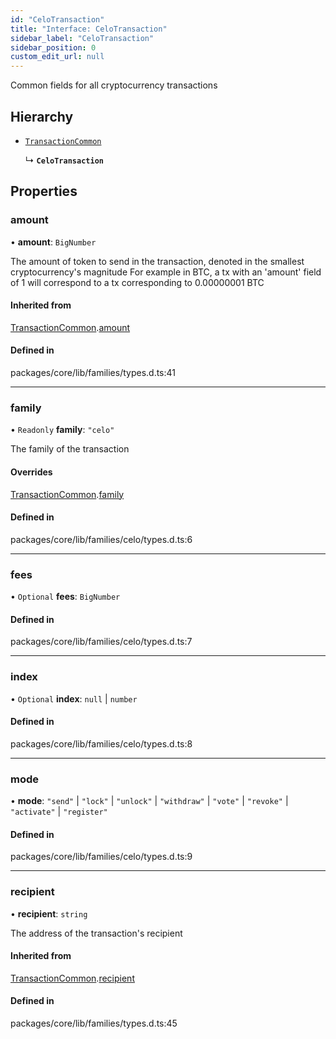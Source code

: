 ```yaml
---
id: "CeloTransaction"
title: "Interface: CeloTransaction"
sidebar_label: "CeloTransaction"
sidebar_position: 0
custom_edit_url: null
---
```


Common fields for all cryptocurrency transactions

## Hierarchy

- [`TransactionCommon`](TransactionCommon.md)

  ↳ **`CeloTransaction`**

## Properties

### amount

• **amount**: `BigNumber`

The amount of token to send in the transaction, denoted in the smallest cryptocurrency's magnitude
For example in BTC, a tx with an 'amount' field of 1 will correspond to a tx corresponding to 0.00000001 BTC

#### Inherited from

[TransactionCommon](TransactionCommon.md).[amount](TransactionCommon.md#amount)

#### Defined in

packages/core/lib/families/types.d.ts:41

___

### family

• `Readonly` **family**: ``"celo"``

The family of the transaction

#### Overrides

[TransactionCommon](TransactionCommon.md).[family](TransactionCommon.md#family)

#### Defined in

packages/core/lib/families/celo/types.d.ts:6

___

### fees

• `Optional` **fees**: `BigNumber`

#### Defined in

packages/core/lib/families/celo/types.d.ts:7

___

### index

• `Optional` **index**: ``null`` \| `number`

#### Defined in

packages/core/lib/families/celo/types.d.ts:8

___

### mode

• **mode**: ``"send"`` \| ``"lock"`` \| ``"unlock"`` \| ``"withdraw"`` \| ``"vote"`` \| ``"revoke"`` \| ``"activate"`` \| ``"register"``

#### Defined in

packages/core/lib/families/celo/types.d.ts:9

___

### recipient

• **recipient**: `string`

The address of the transaction's recipient

#### Inherited from

[TransactionCommon](TransactionCommon.md).[recipient](TransactionCommon.md#recipient)

#### Defined in

packages/core/lib/families/types.d.ts:45
